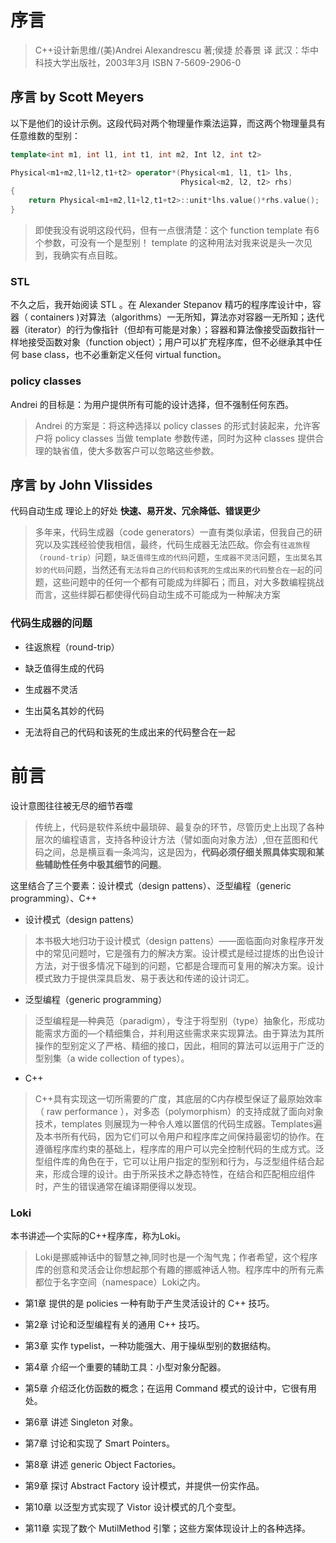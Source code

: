 # 序言

>   C++设计新思维/(美)Andrei Alexandrescu 著;侯捷 於春景 译
武汉：华中科技大学出版社，2003年3月
 ISBN 7-5609-2906-0

## 序言 by Scott Meyers

以下是他们的设计示例。这段代码对两个物理量作乘法运算，而这两个物理量具有任意维数的型别：

``` c++
template<int m1, int l1, int t1, int m2, Int l2, int t2>

Physical<m1+m2,l1+l2,t1+t2> operator*(Physical<m1, l1, t1> lhs,
                                      Physical<m2, l2, t2> rhs)
{
    return Physical<m1+m2,l1+l2,t1+t2>::unit*lhs.value()*rhs.value();
}
```

> 即使我没有说明这段代码，但有一点很清楚：这个 function template 有6个参数，可没有一个是型别！ template 的这种用法对我来说是头一次见到，我确实有点目眩。

### STL

不久之后，我开始阅读 STL 。在 Alexander Stepanov 精巧的程序库设计中，容器（ containers )对算法（algorithms）一无所知，算法亦对容器一无所知；迭代器（iterator）的行为像指针（但却有可能是对象）；容器和算法像接受函数指针一样地接受函数对象（function object）；用户可以扩充程序库，但不必继承其中任何 base class，也不必重新定义任何 virtual function。

### policy classes

Andrei 的目标是：为用户提供所有可能的设计选择，但不强制任何东西。

> Andrei 的方案是：将这种选择以 policy classes 的形式封装起来，允许客户将 policy classes 当做 template 参数传递，同时为这种 classes 提供合理的缺省值，使大多数客户可以忽略这些参数。

## 序言 by John Vlissides

代码自动生成 理论上的好处 **快速、易开发、冗余降低、错误更少**

> 多年来，代码生成器（code generators）一直有类似承诺，但我自己的研究以及实践经验使我相信，最终，代码生成器无法匹敌。你会有`往返旅程（round-trip）`问题，`缺乏值得生成的代码`问题，`生成器不灵活`问题，`生出莫名其妙的代码`问题，当然还有`无法将自己的代码和该死的生成出来的代码整合在一起`的问题，这些问题中的任何一个都有可能成为绊脚石；而且，对大多数编程挑战而言，这些绊脚石都使得代码自动生成不可能成为一种解决方案

### 代码生成器的问题

- 往返旅程（round-trip）

- 缺乏值得生成的代码

- 生成器不灵活

- 生出莫名其妙的代码

- 无法将自己的代码和该死的生成出来的代码整合在一起

# 前言

设计意图往往被无尽的细节吞噬

> 传统上，代码是软件系统中最琐碎、最复杂的环节，尽管历史上出现了各种层次的编程语言，支持各种设计方法（譬如面向对象方法）,但在蓝图和代码之间，总是横亘看一条鸿沟，这是因为，**代码必须仔细关照具体实现和某些辅助性任务中极其细节的问题**。

这里结合了三个要素：设计模式（design pattens）、泛型编程（generic programming）、C++

- 设计模式（design pattens）

> 本书极大地归功于设计模式（design pattens）——面临面向对象程序开发中的常见问题吋，它是强有力的解决方案。设计模式是经过提炼的出色设计方法，对于很多情况下碰到的问题，它都是合理而可复用的解决方案。设计模式致力于提供深具启发、易于表达和传递的设计词汇。

- 泛型编程（generic programming）

> 泛型编程是―种典范（paradigm），专注于将型别（type）抽象化，形成功能需求方面的―个精细集合，并利用这些需求来实现算法。由于算法为其所操作的型别定义了严格、精细的接口，因此，相同的算法可以运用于广泛的型别集（a wide collection of types）。

- C++

> C++具有实现这一切所需要的广度，其底层的C内存模型保证了最原始效率（ raw performance ），对多态（polymorphism）的支持成就了面向对象技术，templates 则展现为一种令人难以置信的代码生成器。Templates遍及本书所有代码，因为它们可以令用户和程序库之间保持最密切的协作。在遵循程序库约束的基础上，程序库的用户可以完全控制代码的生成方式。泛型组件库的角色在于，它可以让用户指定的型别和行为，与泛型组件结合起来，形成合理的设计。由于所采技术之静态特性，在结合和匹配相应组件时，产生的错误通常在编译期便得以发现。

### Loki

本书讲述―个实际的C++程序库，称为Loki。

> Loki是挪威神话中的智慧之神,同时也是一个淘气鬼；作者希望，这个程序库的创意和灵活会让你想起那个有趣的挪威神话人物。程序库中的所有元素都位于名字空间（namespace）Loki之内。

- 第1章 提供的是 policies 一种有助于产生灵活设计的 C++ 技巧。

- 第2章 讨论和泛型编程有关的通用 C++ 技巧。

- 第3章 实作 typelist，一种功能强大、用于操纵型别的数据结构。

- 第4章 介绍一个重要的辅助工具：小型对象分配器。

- 第5章 介绍泛化仿函数的概念；在运用 Command 模式的设计中，它很有用处。

- 第6章 讲述 Singleton 对象。

- 第7章 讨论和实现了 Smart Pointers。

- 第8章 讲述 generic Object Factories。

- 第9章 探讨 Abstract Factory 设计模式，并提供一份实作品。

- 第10章 以泛型方式实现了 Vistor 设计模式的几个变型。

- 第11章 实现了数个 MutilMethod 引擎；这些方案体现设计上的各种选择。
